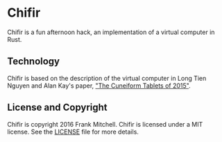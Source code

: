 # Chifir #

Chifir is a fun afternoon hack, an implementation of a virtual computer in Rust.

## Technology ##

Chifir is based on the description of the virtual computer in Long Tien
Nguyen and Alan Kay's paper, ["The Cuneiform Tablets of 2015"][tr-2015-004].

## License and Copyright  ##

Chifir is copyright 2016 Frank Mitchell. Chifir is licensed under a MIT license.
See the [LICENSE](LICENSE) file for more details.


[tr-2015-004]: http://www.vpri.org/pdf/tr2015004_cuneiform.pdf "Long Tien Nguyen and Alan Kay (Viewpoints Research Institute): The Cuneiform Tablets of 2015"
